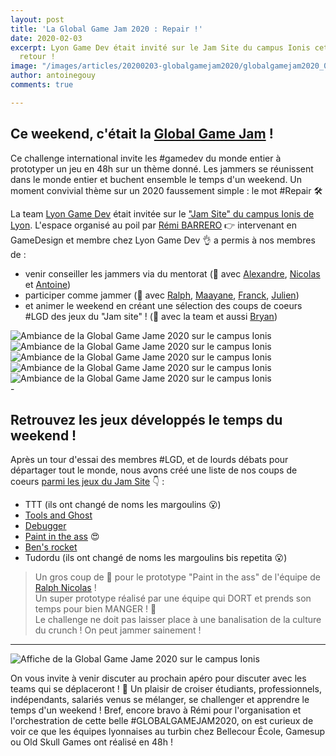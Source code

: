 ```yaml
---
layout: post
title: 'La Global Game Jam 2020 : Repair !'
date: 2020-02-03
excerpt: Lyon Game Dev était invité sur le Jam Site du campus Ionis cette année, petit
  retour !
image: "/images/articles/20200203-globalgamejam2020/globalgamejam2020_01.jpg"
author: antoinegouy
comments: true

---
```

## Ce weekend, c'était la [Global Game Jam](https://globalgamejam.org/) !

Ce challenge international invite les #gamedev du monde entier à prototyper un jeu en 48h sur un thème donné. Les jammers se réunissent dans le monde entier et buchent ensemble le temps d'un weekend. Un moment convivial thème sur un 2020 faussement simple : le mot #Repair 🛠

La team [Lyon Game Dev](https://lyongamedev.pro) était invitée sur le ["Jam Site" du campus Ionis de Lyon](https://globalgamejam.org/2020/jam-sites/campus-ionis-num%C3%A9rique-cr%C3%A9atif-lyon). L'espace organisé au poil par [Rémi BARRERO]({{site.data.linkedin.remibarrero}}) 👉 intervenant en GameDesign et membre chez Lyon Game Dev 👌 a permis à nos membres de :

* venir conseiller les jammers via du mentorat (👋 avec [Alexandre](site.data.linkedin.alexandrecheremetieff}}), [Nicolas]({{site.data.linkedin.nicolasvienat}}) et [Antoine]({{site.data.linkedin.antoinegouy}}))
* participer comme jammer (👋 avec [Ralph]({{site.data.linkedin.ralphnicolas}}), [Maayane]({{site.data.linkedin.maayaneodoux}}), [Franck]({{site.data.linkedin.franckpoulhon}}), [Julien]({{site.data.linkedin.julienlebon}}))
* et animer le weekend en créant une sélection des coups de coeurs #LGD des jeux du "Jam site" ! (👋 avec la team et aussi [Bryan]({{site.data.linkedin.bryanboni}}))

<div class="box alt">
<div class="row 50% uniform">
<div class="4u"><span class="image fit"><img src="{{ "/images/articles/20200203-globalgamejam2020/globalgamejam2020_03.jpg" | absolute_url }}" alt="Ambiance de la Global Game Jame 2020 sur le campus Ionis" /></span></div>
<div class="4u"><span class="image fit"><img src="{{ "/images/articles/20200203-globalgamejam2020/globalgamejam2020_04.jpg" | absolute_url }}" alt="Ambiance de la Global Game Jame 2020 sur le campus Ionis" /></span></div>
<div class="4u"><span class="image fit"><img src="{{ "/images/articles/20200203-globalgamejam2020/globalgamejam2020_05.jpg" | absolute_url }}" alt="Ambiance de la Global Game Jame 2020 sur le campus Ionis" /></span></div>
</div>
<div class="row 50% uniform">
<div class="6u"><span class="image fit"><img src="{{ "/images/articles/20200203-globalgamejam2020/globalgamejam2020_02.jpg" | absolute_url }}" alt="Ambiance de la Global Game Jame 2020 sur le campus Ionis" /></span></div>
<div class="6u"><span class="image fit"><img src="{{ "/images/articles/20200203-globalgamejam2020/globalgamejam2020_06.jpg" | absolute_url }}" alt="Ambiance de la Global Game Jame 2020 sur le campus Ionis" /></span></div>
</div>
</div>
-

## Retrouvez les jeux développés le temps du weekend !

Après un tour d'essai des membres #LGD, et de lourds débats pour départager tout le monde, nous avons créé une liste de nos coups de coeurs [parmi les jeux du Jam Site](https://globalgamejam.org/2020/jam-sites/campus-ionis-num%C3%A9rique-cr%C3%A9atif-lyon/games) 👇 :

* TTT (ils ont changé de noms les margoulins 😮)
* [Tools and Ghost](https://globalgamejam.org/2020/games/tools-and-ghost-7)
* [Debugger](https://globalgamejam.org/2020/games/debugger-3)
* [Paint in the ass](https://globalgamejam.org/2020/games/paint-ass-4) 😍
* [Ben's rocket](https://globalgamejam.org/2020/games/bens-rocket-4)
* Tudordu (ils ont changé de noms les margoulins bis repetita 😮)

> Un gros coup de 💖 pour le prototype "Paint in the ass" de l'équipe de [Ralph Nicolas]({{site.data.linkedin.ralphnicolas}}) !  
> Un super prototype réalisé par une équipe qui DORT et prends son temps pour bien MANGER ! 🤩  
> Le challenge ne doit pas laisser place à une banalisation de la culture du crunch ! On peut jammer sainement !

***

<div class="box alt">
<div class="row 50% uniform">
<div class="3u"><span class="image fit"><img src="{{ "/images/articles/20200203-globalgamejam2020/globalgamejam2020_07.jpg" | absolute_url }}" alt="Affiche de la Global Game Jame 2020 sur le campus Ionis" /></span></div>
<div class="9u"><p>On vous invite à venir discuter au prochain apéro pour discuter avec les teams qui se déplaceront ! 🍻  
Un plaisir de croiser étudiants, professionnels, indépendants, salariés venus se mélanger, se challenger et apprendre le temps d'un weekend !  
Bref, encore bravo à Rémi pour l'organisation et l'orchestration de cette belle #GLOBALGAMEJAM2020, on est curieux de voir ce que les équipes lyonnaises au turbin chez Bellecour École, Gamesup ou Old Skull Games ont réalisé en 48h !</p></div>
</div>